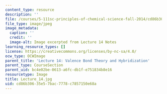 ```yaml
---
content_type: resource
description: ''
file: /courses/5-111sc-principles-of-chemical-science-fall-2014/cd86b30635e57bac7778c7857150e68a_Lecture_14.jpg
file_type: image/jpeg
image_metadata:
  caption: ''
  credit: ''
  image-alt: Image excerpted from Lecture 14 Notes
learning_resource_types: []
license: https://creativecommons.org/licenses/by-nc-sa/4.0/
ocw_type: OCWImage
parent_title: 'Lecture 14: Valence Bond Theory and Hybridization'
parent_type: CourseSection
parent_uid: bc4e02be-0613-a6fc-db1f-e751834b8e16
resourcetype: Image
title: Lecture_14.jpg
uid: cd86b306-35e5-7bac-7778-c7857150e68a
---
```


